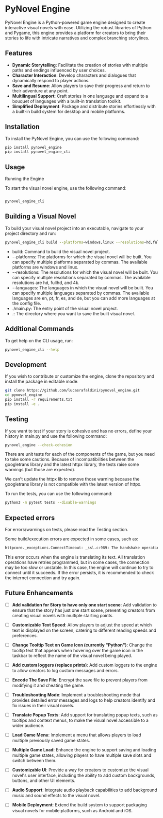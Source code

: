 # PyNovel Engine

PyNovel Engine is a Python-powered game engine designed to create interactive visual novels with ease. Utilizing the robust libraries of Python and Pygame, this engine provides a platform for creators to bring their stories to life with intricate narratives and complex branching storylines.

## Features

- **Dynamic Storytelling**: Facilitate the creation of stories with multiple paths and endings influenced by user choices.
- **Character Interaction**: Develop characters and dialogues that dynamically respond to player actions.
- **Save and Resume**: Allow players to save their progress and return to their adventure at any point.
- **Multilingual Support**: Craft stories in one language and expand to a bouquet of languages with a built-in translation toolkit.
- **Simplified Deployment**: Package and distribute stories effortlessly with a built-in build system for desktop and mobile platforms.

## Installation

To install the PyNovel Engine, you can use the following command:

```bash
pip install pynovel_engine
pip install pynovel_engine_cli
```

## Usage
Running the Engine

To start the visual novel engine, use the following command:

```bash

pynovel_engine_cli
```

## Building a Visual Novel

To build your visual novel project into an executable, navigate to your project directory and run:

```bash
pynovel_engine_cli build --platforms=windows,linux --resolutions=hd,fullhd,4k --languages=en,pt,fr,es,de ./main.py .
```
- build: Command to build the visual novel project.
- --platforms: The platforms for which the visual novel will be built. You can specify multiple platforms separated by commas. The available platforms are windows and linux.
-  --resolutions: The resolutions for which the visual novel will be built. You can specify multiple resolutions separated by commas. The available resolutions are hd, fullhd, and 4k.
-  --languages: The languages in which the visual novel will be built. You can specify multiple languages separated by commas. The available languages are en, pt, fr, es, and de, but you can add more languages at the config file.
- ./main.py: The entry point of the visual novel project.
- .: The directory where you want to save the built visual novel.

## Additional Commands

To get help on the CLI usage, run:

```bash
pynovel_engine_cli --help
```


## Development

If you wish to contribute or customize the engine, clone the repository and install the package in editable mode:

```bash
git clone https://github.com/lucasrafaldini/pynovel_engine.git
cd pynovel_engine
pip install -r requirements.txt
pip install -e .
```

## Testing

If you want to test if your story is cohesive and has no errors, define your history in main.py and use the following command:

```bash
pynovel_engine --check-cohesion
```

There are unit tests for each of the components of the game, but you need to take some cautions.
Because of incompatibilities between the googletrans library and the latest httpx library, the tests raise some warnings (but those are expected).

We can't update the httpx lib to remove those warning because the googletrans library is not compatible with the latest version of httpx.

To run the tests, you can use the following command:

```bash
python3 -m pytest tests --disable-warnings
```

## Expected errors

For errors/warnings on tests, please read the Testing section.

Some build/execution errors are expected in some cases, such as:

```bash
httpcore._exceptions.ConnectTimeout: _ssl.c:989: The handshake operation timed out
```

This error occurs when the engine is translating its text. All translation operations have retries programmed, but in some cases, the connection may be too slow or unstable. In this case, the engine will continue to try to connect until it succeeds. If the error persists, it is recommended to check the internet connection and try again.

## Future Enhancements

- [ ] **Add validation for Story to have only one start scene**: Add validation to ensure that the story has just one start scene, preventing creators from creating visual novels with multiple starting points.
- [ ] **Customizable Text Speed**: Allow players to adjust the speed at which text is displayed on the screen, catering to different reading speeds and preferences.
- [ ] **Change Tooltip Text on Game Icon (currently "Python")**: Change the tooltip text that appears when hovering over the game icon in the taskbar to reflect the name of the visual novel being played.
- [ ] **Add custom loggers (replace prints)**: Add custom loggers to the engine to allow creators to log custom messages and errors.
- [ ] **Encode The Save File**: Encrypt the save file to prevent players from modifying it and cheating the game.
- [ ] **Troubleshooting Mode**: Implement a troubleshooting mode that provides detailed error messages and logs to help creators identify and fix issues in their visual novels.
- [ ] **Translate Popup Texts**: Add support for translating popup texts, such as tooltips and context menus, to make the visual novel accessible to a wider audience.
- [ ] **Load Game Menu**: Implement a menu that allows players to load multiple previously saved game states.
- [ ] **Multiple Game Load**: Enhance the engine to support saving and loading multiple game states, allowing players to have multiple save slots and switch between them.
- [ ] **Customizable UI**: Provide a way for creators to customize the visual novel's user interface, including the ability to add custom backgrounds, buttons, and other UI elements.
- [ ] **Audio Support**: Integrate audio playback capabilities to add background music and sound effects to the visual novel.
- [ ] **Mobile Deployment**: Extend the build system to support packaging visual novels for mobile platforms, such as Android and iOS.


